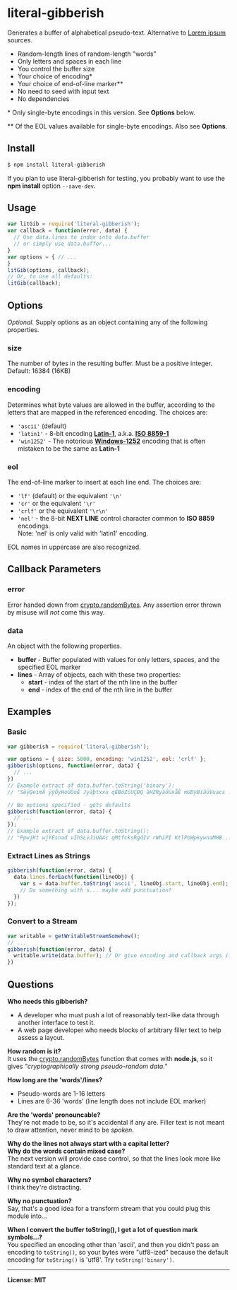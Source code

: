 # literal-gibberish
Generates a buffer of alphabetical pseudo-text. Alternative to [Lorem ipsum](https://en.wikipedia.org/wiki/Lorem_ipsum) sources.

- Random-length lines of random-length "words"
- Only letters and spaces in each line
- You control the buffer size
- Your choice of encoding\*
- Your choice of end-of-line marker\*\*
- No need to seed with input text
- No dependencies

\* Only single-byte encodings in this version. See **Options** below.

\*\* Of the EOL values available for single-byte encodings. Also see **Options**.  

## Install

```sh
$ npm install literal-gibberish
```
If you plan to use literal-gibberish for testing, you probably want to use the **npm install** option
`--save-dev`.  

## Usage
```js
var litGib = require('literal-gibberish');
var callback = function(error, data) {
  // Use data.lines to index into data.buffer
  // or simply use data.buffer...
}
var options = { // ...
}
litGib(options, callback);
// Or, to use all defaults:
litGib(callback);
```

## Options
*Optional.* Supply options as an object containing any of the following properties.

### size
  The number of bytes in the resulting buffer. Must be a positive integer. Default: 16384 (16KB)

### encoding
  Determines what byte values are allowed in the buffer, according to the letters that are mapped in the referenced encoding.
  The choices are:  
  * `'ascii'` (default)
  * `'latin1'` - 8-bit encoding **[Latin-1](https://en.wikipedia.org/wiki/ISO/IEC_8859-1)**, a.k.a. **[ISO 8859-1](https://en.wikipedia.org/wiki/ISO/IEC_8859-1)**
  * `'win1252'` - The notorious **[Windows-1252](https://en.wikipedia.org/wiki/Windows-1252)** encoding that is often mistaken to be the same as **Latin-1**

### eol
  The end-of-line marker to insert at each line end. The choices are:  
  * `'lf'` (default) or the equivalent `'\n'`</li>
  * `'cr'` or the equivalent `'\r'`</li>
  * `'crlf'` or the equivalent `'\r\n'`</li>
  * `'nel'` - the 8-bit **NEXT LINE** control character common to **ISO 8859** encodings.  
  Note: 'nel' is only valid with 'latin1' encoding.

EOL names in uppercase are also recognized.

## Callback Parameters

### error
  Error handed down from [crypto.randomBytes](https://nodejs.org/api/crypto.html#crypto_crypto_randombytes_size_callback).
  Any assertion error thrown by misuse will *not* come this way.

### data
An object with the following properties.
+ **buffer** - Buffer populated with values for only letters, spaces, and the specified EOL marker
+ **lines** - Array of objects, each with these two properties:
  + **start** - index of the start of the nth line in the buffer
  + **end** - index of the end of the nth line in the buffer

## Examples

### Basic
```js
var gibberish = require('literal-gibberish');

var options = { size: 5000, encoding: 'win1252', eol: 'crlf' };
gibberish(options, function(error, data) {
  // ...
})
// Example extract of data.buffer.toString('binary'):
// "SëÿQeimÂ ÿýÕyHoÚÖoË Jyàþtxxu qÊBóZcUÇÐQ àHZRyàÚüxåÊ mUDýBiâÜVuacs ..."

// No options specified - gets defaults
gibberish(function(error, data) {
  // ...
});
// Example extract of data.buffer.toString():
// "PpwjKt wjYEsnad vIhSLvJiUAAc qMtfcksRgdIV rWhiPI KtlPoWpkywnaMHB ..."
```

### Extract Lines as Strings
```js
gibberish(function(error, data) {
  data.lines.forEach(function(lineObj) {
    var s = data.buffer.toString('ascii', lineObj.start, lineObj.end);
    // Do something with s... maybe add punctuation?
  })
});
```

### Convert to a Stream
```js
var writable = getWritableStreamSomehow();
// ...
gibberish(function(error, data) {
  writable.write(data.buffer); // Or give encoding and callback args if desired
})
```

## Questions
**Who needs this gibberish?**
* A developer who must push a lot of reasonably text-like data through another
interface to test it.
* A web page developer who needs blocks of arbitrary filler text to help assess a layout.

**How random is it?**  
It uses the [crypto.randomBytes](https://nodejs.org/api/crypto.html#crypto_crypto_randombytes_size_callback) function that comes with **node.js**, so it
gives _"cryptographically strong pseudo-random data."_

**How long are the 'words'/lines?**
* Pseudo-words are 1-16 letters
* Lines are 6-36 'words' (line length does not include EOL marker)

**Are the 'words' pronouncable?**  
They're not made to be, so it's accidental if any are.
Filler text is not meant to draw attention, never mind to be _spoken_.

**Why do the lines not always start with a capital letter?**  
**Why do the words contain mixed case?**  
The next version will provide case control, so that the lines look more like
standard text at a glance.

**Why no symbol characters?**  
I think they're distracting.

**Why no punctuation?**  
Say, that's a good idea for a transform stream that you could plug this module into...

**When I convert the buffer toString(), I get a lot of question mark symbols...?**  
You specified an encoding other than 'ascii', and then you didn't pass an encoding
to `toString()`, so your bytes were "utf8-ized" because the default encoding for
`toString()` is 'utf8'. Try `toString('binary')`.

------

**License: MIT**

